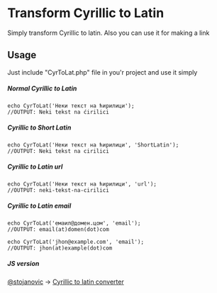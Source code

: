 


# Transform Cyrillic to Latin
Simply transform Cyrillic to latin. Also you can use it for making a link

## Usage
Just include "CyrToLat.php" file in you'r project and use it simply
 
 ##### Normal Cyrillic to Latin
   
    echo CyrToLat('Неки текст на ћирилици');
    //OUTPUT: Neki tekst na ćirilici

##### Cyrillic to Short Latin

    echo CyrToLat('Неки текст на ћирилици', 'ShortLatin');
    //OUTPUT: Neki tekst na cirilici
    
#####  Cyrillic to Latin url
    
    echo CyrToLat('Неки текст на ћирилици', 'url');
    //OUTPUT: neki-tekst-na-cirilici
   
#####  Cyrillic to Latin email
    
    echo CyrToLat('емаил@домен.цом', 'email');
    //OUTPUT: email(at)domen(dot)com
   
    echo CyrToLat('jhon@example.com', 'email');
    //OUTPUT: jhon(at)example(dot)com



##### JS version
[@stojanovic](https://github.com/stojanovic/) -> [Cyrillic to latin converter](https://github.com/stojanovic/cyrillic-to-latin)